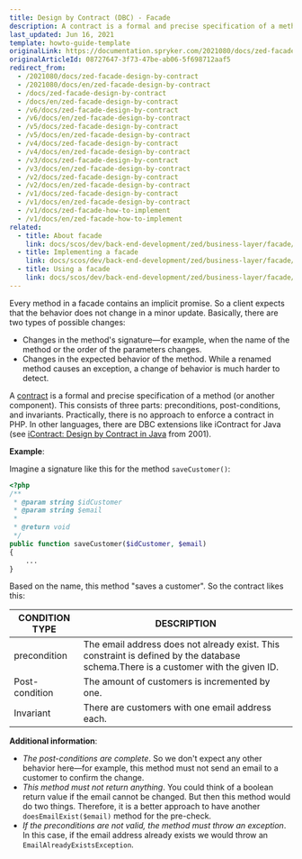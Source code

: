 ```yaml
---
title: Design by Contract (DBC) - Facade
description: A contract is a formal and precise specification of a method (or other components) in a facade.
last_updated: Jun 16, 2021
template: howto-guide-template
originalLink: https://documentation.spryker.com/2021080/docs/zed-facade-design-by-contract
originalArticleId: 08727647-3f73-47be-ab06-5f698712aaf5
redirect_from:
  - /2021080/docs/zed-facade-design-by-contract
  - /2021080/docs/en/zed-facade-design-by-contract
  - /docs/zed-facade-design-by-contract
  - /docs/en/zed-facade-design-by-contract
  - /v6/docs/zed-facade-design-by-contract
  - /v6/docs/en/zed-facade-design-by-contract
  - /v5/docs/zed-facade-design-by-contract
  - /v5/docs/en/zed-facade-design-by-contract
  - /v4/docs/zed-facade-design-by-contract
  - /v4/docs/en/zed-facade-design-by-contract
  - /v3/docs/zed-facade-design-by-contract
  - /v3/docs/en/zed-facade-design-by-contract
  - /v2/docs/zed-facade-design-by-contract
  - /v2/docs/en/zed-facade-design-by-contract
  - /v1/docs/zed-facade-design-by-contract
  - /v1/docs/en/zed-facade-design-by-contract
  - /v1/docs/zed-facade-how-to-implement
  - /v1/docs/en/zed-facade-how-to-implement
related:
  - title: About facade
    link: docs/scos/dev/back-end-development/zed/business-layer/facade/facade.html
  - title: Implementing a facade
    link: docs/scos/dev/back-end-development/zed/business-layer/facade/implementing-a-facade.html
  - title: Using a facade
    link: docs/scos/dev/back-end-development/zed/business-layer/facade/using-a-facade.html
---
```


Every method in a facade contains an implicit promise. So a client expects that the behavior does not change in a minor update. Basically, there are two types of possible changes:
* Changes in the method's signature—for example, when the name of the method or the order of the parameters changes.
* Changes in the expected behavior of the method. While a renamed method causes an exception, a change of behavior is much harder to detect.

A [contract](https://en.wikipedia.org/wiki/Design_by_contract) is a formal and precise specification of a method (or another component). This consists of three parts: preconditions, post-conditions, and invariants. Practically, there is no approach to enforce a contract in PHP. In other languages, there are DBC extensions like iContract for Java (see [iContract: Design by Contract in Java](http://www.javaworld.com/article/2074956/learn-java/icontract--design-by-contract-in-java.html) from 2001).

**Example**:

Imagine a signature like this for the method `saveCustomer()`:

```php
<?php
/**
 * @param string $idCustomer
 * @param string $email
 *
 * @return void
 */
public function saveCustomer($idCustomer, $email) 
{
    ...
}
```

Based on the name, this method "saves a customer". So the contract likes this:

| CONDITION TYPE | DESCRIPTION |
| --- | --- |
| precondition | The email address does not already exist. This constraint is defined by the database schema.There is a customer with the given ID. |
| Post-condition | The amount of customers is incremented by one. |
| Invariant | There are customers with one email address each. |

**Additional information**:

* *The post-conditions are complete*. So we don't expect any other behavior here—for example, this method must not send an email to a customer to confirm the change.
* *This method must not return anything*. You could think of a boolean return value if the email cannot be changed. But then this method would do two things. Therefore, it is a better approach to have another `doesEmailExist($email)` method for the pre-check.
* *If the preconditions are not valid, the method must throw an exception*. In this case, if the email address already exists we would throw an `EmailAlreadyExistsException`.
